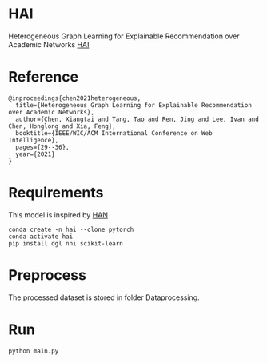 # HAI
Heterogeneous Graph Learning for Explainable Recommendation over Academic Networks
[HAI](https://arxiv.org/abs/2202.07832)

# Reference
```
@inproceedings{chen2021heterogeneous,
  title={Heterogeneous Graph Learning for Explainable Recommendation over Academic Networks},
  author={Chen, Xiangtai and Tang, Tao and Ren, Jing and Lee, Ivan and Chen, Honglong and Xia, Feng},
  booktitle={IEEE/WIC/ACM International Conference on Web Intelligence},
  pages={29--36},
  year={2021}
}
```

# Requirements
This model is inspired by [HAN](https://github.com/dmlc/dgl/tree/master/examples/pytorch/han)
```
conda create -n hai --clone pytorch
conda activate hai
pip install dgl nni scikit-learn
```

# Preprocess
The processed dataset is stored in folder Dataprocessing.

# Run
``` python main.py ```
